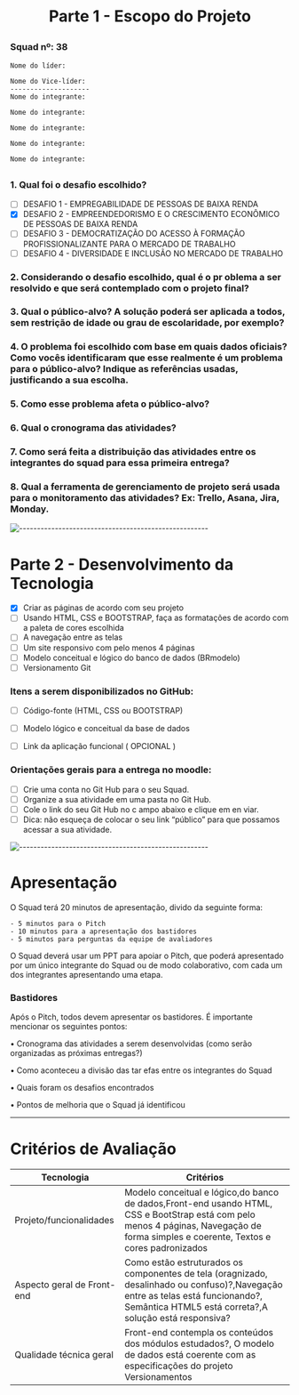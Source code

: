 <h1 align="center">
Parte 1 - Escopo do Projeto <p align='center'>
</h1>

### Squad nº: 38
```
Nome do líder:

Nome do Vice-líder:
--------------------
Nome do integrante:

Nome do integrante:

Nome do integrante:

Nome do integrante:

Nome do integrante:
```

##
### 1. Qual foi o desafio escolhido?

- [ ]  DESAFIO 1 - EMPREGABILIDADE DE PESSOAS DE BAIXA RENDA
- [x]  DESAFIO 2 - EMPREENDEDORISMO E O CRESCIMENTO ECONÔMICO DE PESSOAS DE BAIXA RENDA
- [ ]  DESAFIO 3 - DEMOCRATIZAÇÃO DO ACESSO À FORMAÇÃO PROFISSIONALIZANTE PARA O MERCADO DE TRABALHO
- [ ]  DESAFIO 4 - DIVERSIDADE E INCLUSÃO NO MERCADO DE
TRABALHO

### 2. Considerando o desafio escolhido, qual é o pr oblema a ser resolvido e que será contemplado com o projeto final?


### 3. Qual o público-alvo? A solução poderá ser aplicada a todos, sem restrição de idade ou grau de escolaridade, por exemplo?


### 4. O problema foi escolhido com base em quais dados oficiais? Como vocês identificaram que esse realmente é um problema para o público-alvo? Indique as referências usadas, justificando a sua escolha.


### 5. Como esse problema afeta o público-alvo?


### 6. Qual o cronograma das atividades?


### 7. Como será feita a distribuição das atividades entre os integrantes do squad para essa primeira entrega?



### 8. Qual a ferramenta de gerenciamento de projeto será usada para o monitoramento das atividades? Ex: Trello, Asana, Jira, Monday.


![-----------------------------------------------------](https://raw.githubusercontent.com/andreasbm/readme/master/assets/lines/colored.png)

# Parte 2 - Desenvolvimento da Tecnologia

- [x] Criar as páginas de acordo com seu projeto
- [ ] Usando HTML, CSS e BOOTSTRAP, faça as formatações de acordo com a paleta de cores escolhida
- [ ] A navegação entre as telas
- [ ] Um site responsivo com pelo menos 4 páginas
- [ ] Modelo conceitual e lógico do banco de dados (BRmodelo)
- [ ] Versionamento Git

### Itens a serem disponibilizados no GitHub:

- [ ] Código-fonte (HTML, CSS ou BOOTSTRAP)
- [ ] Modelo lógico e conceitual da base de dados
- [ ] Link da aplicação funcional ( OPCIONAL )


### Orientações gerais para a entrega no moodle:

- [ ] Crie uma conta no Git Hub para o seu Squad.
- [ ] Organize a sua atividade em uma pasta no Git Hub.
- [ ] Cole o link do seu Git Hub no c ampo abaixo e clique em en viar.
- [ ] Dica: não esqueça de colocar o seu link “público” para que possamos acessar a sua atividade.

![-----------------------------------------------------](https://raw.githubusercontent.com/andreasbm/readme/master/assets/lines/colored.png)

# Apresentação

O Squad terá 20 minutos de apresentação, divido da seguinte forma:

```
- 5 minutos para o Pitch
- 10 minutos para a apresentação dos bastidores
- 5 minutos para perguntas da equipe de avaliadores
```


O Squad deverá usar um PPT para apoiar o Pitch, que poderá apresentado por um único integrante do Squad ou de modo colaborativo, com cada um dos integrantes apresentando uma etapa.


### Bastidores

Após o Pitch, todos devem apresentar os bastidores. É importante mencionar os seguintes pontos:

• Cronograma das atividades a serem desenvolvidas (como serão organizadas as próximas entregas?)

• Como aconteceu a divisão das tar efas entre os integrantes do Squad

• Quais foram os desafios encontrados

• Pontos de melhoria que o Squad já identificou


--------------

# Critérios de Avaliação

| Tecnologia              | Critérios |
| --------                | ------- |
| Projeto/funcionalidades | Modelo conceitual e lógico,do banco de dados,Front-end usando HTML, CSS e BootStrap está com pelo menos 4 páginas, Navegação de forma simples e coerente, Textos e cores padronizados    |
| Aspecto geral de Front-end | Como estão estruturados os componentes de tela (oragnizado, desalinhado ou confuso)?,Navegação entre as telas está funcionando?, Semântica HTML5 está correta?,A solução está responsiva?    | 
| Qualidade técnica geral    | Front-end contempla os conteúdos dos módulos estudados?, O modelo de dados está coerente com as especificações do projeto Versionamentos    |
